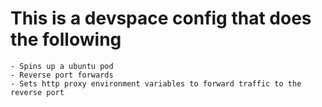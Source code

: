 # This is a devspace config that does the following
    - Spins up a ubuntu pod
    - Reverse port forwards
    - Sets http proxy environment variables to forward traffic to the reverse port

